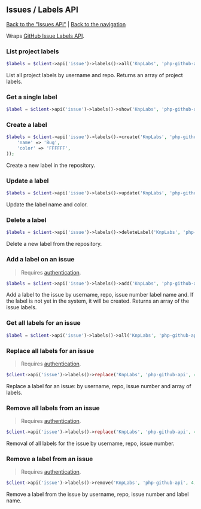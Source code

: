 ## Issues / Labels API
[Back to the "Issues API"](../issues.md) | [Back to the navigation](../README.md)

Wraps [GitHub Issue Labels API](http://developer.github.com/v3/issues/labels/).

### List project labels

```php
$labels = $client->api('issue')->labels()->all('KnpLabs', 'php-github-api');
```

List all project labels by username and repo.
Returns an array of project labels.

### Get a single label

```php
$label = $client->api('issue')->labels()->show('KnpLabs', 'php-github-api', 'label1');
```

### Create a label

```php
$labels = $client->api('issue')->labels()->create('KnpLabs', 'php-github-api', array(
    'name' => 'Bug',
    'color' => 'FFFFFF',
));
```

Create a new label in the repository.

### Update a label

```php
$labels = $client->api('issue')->labels()->update('KnpLabs', 'php-github-api', 'Enhancement', 'Feature', 'FFFFFF');
```

Update the label name and color.

### Delete a label

```php
$labels = $client->api('issue')->labels()->deleteLabel('KnpLabs', 'php-github-api', 'Bug');
```

Delete a new label from the repository.

### Add a label on an issue

> Requires [authentication](../security.md).

```php
$labels = $client->api('issue')->labels()->add('KnpLabs', 'php-github-api', 4, 'label name');
```

Add a label to the issue by username, repo, issue number label name and. If the label is not yet in
the system, it will be created.
Returns an array of the issue labels.

### Get all labels for an issue

```php
$label = $client->api('issue')->labels()->all('KnpLabs', 'php-github-api', 4);
```

### Replace all labels for an issue

> Requires [authentication](../security.md).

```php
$client->api('issue')->labels()->replace('KnpLabs', 'php-github-api', 4, array('new label name'));
```

Replace a label for an issue: by username, repo, issue number and array of labels.

### Remove all labels from an issue

> Requires [authentication](../security.md).

```php
$client->api('issue')->labels()->replace('KnpLabs', 'php-github-api', 4);
```

Removal of all labels for the issue by username, repo, issue number.

### Remove a label from an issue

> Requires [authentication](../security.md).

```php
$client->api('issue')->labels()->remove('KnpLabs', 'php-github-api', 4, 'label name');
```

Remove a label from the issue by username, repo, issue number and label name.
